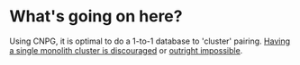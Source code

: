 # What's going on here?

Using CNPG, it is optimal to do a 1-to-1 database to 'cluster'
pairing. [Having a single monolith cluster is
discouraged](https://cloudnative-pg.io/documentation/1.16/faq/#database-management)
or [outright
impossible](https://github.com/cloudnative-pg/cloudnative-pg/discussions/497).